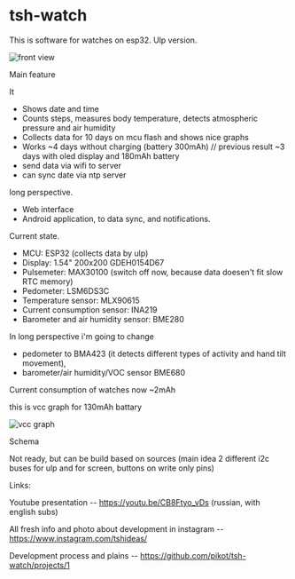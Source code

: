 # tsh-watch

This is software for watches on esp32. Ulp version. 

![front view](https://hackster.imgix.net/uploads/attachments/1410249/img_20220117_071726_5IQAxgtHM6.jpg?auto=compress%2Cformat&w=740&h=555&fit=max)

Main feature 

It 
- Shows date and time
- Counts steps, measures body temperature, detects atmospheric pressure and air humidity
- Collects data for 10 days on mcu flash and shows nice graphs
- Works ~4 days without charging (battery 300mAh) // previous result ~3 days with oled display and 180mAh battery
- send data via wifi to server
- can sync date via ntp server

long perspective.
- Web interface 
- Android application, to data sync, and notifications.

Current state.

- MCU: ESP32 (collects data by ulp)
- Display: 1.54" 200x200 GDEH0154D67 
- Pulsemeter: MAX30100 (switch off now, because data doesen't fit slow RTC memory)
- Pedometer:  LSM6DS3C
- Temperature sensor: MLX90615
- Current consumption sensor: INA219
- Barometer and air humidity sensor: BME280
 
In long perspective i'm going to change 
- pedometer to BMA423 (it detects different types of activity and hand tilt movement),  
- barometer/air humidity/VOC sensor BME680 

Current consumption of watches now ~2mAh

this is vcc graph for 130mAh battary

![vcc graph](http://vesovoy-control.ru/tsh_watch_foto/VCC.png)

Schema

Not ready, but can be build based on sources (main idea 2 different i2c buses for ulp and for screen, buttons on write only pins)


Links:

Youtube presentation -- https://youtu.be/CB8Ftyo_vDs (russian, with english subs)

All fresh info and photo about development in instagram -- https://www.instagram.com/tshideas/

Development process and plains -- https://github.com/pikot/tsh-watch/projects/1
